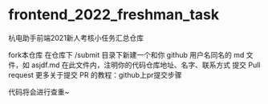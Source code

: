# frontend_2022_freshman_task

杭电助手前端2021新人考核小任务汇总仓库

fork本仓库
在仓库下 /submit 目录下新建一个和你 github 用户名同名的 md 文件，如 asjdf.md
在此文件内，注明你的代码仓库地址、名字、联系方式
提交 Pull request
更多关于提交 PR 的教程：github上pr提交步骤

代码将会进行查重~
